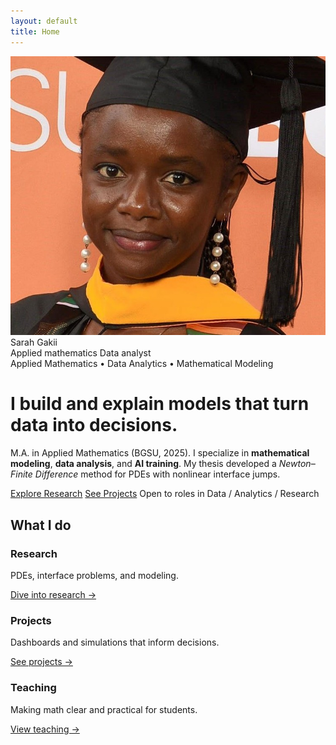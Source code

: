 ```yaml
---
layout: default
title: Home
---
```


<!-- HERO -->
<div class="hero" id="about">
  <div class="portrait">
    <img src="/assets/headshot.jpg" alt="Sarah Gakii" />
    <div class="id-badge" aria-label="Sarah Gakii — Applied mathematics and Data analyst">
      <div class="id-name">Sarah Gakii</div>
      <div class="id-roles">
        <div class="track">
          <span>Applied mathematics</span>
          <span>Data analyst</span>
        </div>
      </div>
    </div>
  </div>

  <div class="card intro">
    <span class="eyebrow">Applied Mathematics • Data Analytics • Mathematical Modeling</span>
    <h1 class="title">I build and explain models that turn data into decisions.</h1>
    <p class="lead">
      M.A. in Applied Mathematics (BGSU, 2025). I specialize in <strong>mathematical modeling</strong>, <strong>data analysis</strong>,
      and <strong>AI training</strong>. My thesis developed a <em>Newton–Finite Difference</em> method for PDEs with nonlinear interface jumps.
    </p>
    <div class="cta">
      <a class="btn primary" href="/research.html">Explore Research</a>
      <a class="btn ghost" href="/projects.html">See Projects</a>
      <span class="tag">Open to roles in Data / Analytics / Research</span>
    </div>
  </div>
</div>

<!-- QUICK LINKS -->
<section>
  <h2>What I do</h2>
  <div class="grid cards">
    <article class="card"><div class="body">
      <h3>Research</h3>
      <p>PDEs, interface problems, and modeling.</p>
      <a class="more" href="/research.html">Dive into research →</a>
    </div></article>
    <article class="card"><div class="body">
      <h3>Projects</h3>
      <p>Dashboards and simulations that inform decisions.</p>
      <a class="more" href="/projects.html">See projects →</a>
    </div></article>
    <article class="card"><div class="body">
      <h3>Teaching</h3>
      <p>Making math clear and practical for students.</p>
      <a class="more" href="/teaching.html">View teaching →</a>
    </div></article>
  </div>
</section>
